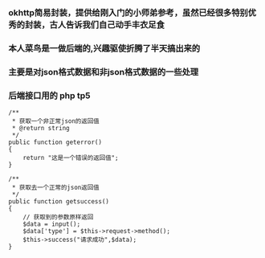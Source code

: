 ### okhttp简易封装，提供给刚入门的小师弟参考，虽然已经很多特别优秀的封装，古人告诉我们自己动手丰衣足食
### 本人菜鸟是一做后端的,兴趣驱使折腾了半天搞出来的
### 主要是对json格式数据和非json格式数据的一些处理
### 后端接口用的 php tp5
    /**
     * 获取一个非正常json的返回值
     * @return string
     */
    public function geterror()
    {
        return "这是一个错误的返回值";
    }

    /**
     * 获取去一个正常的json返回值
     */
    public function getsuccess()
    {
        // 获取到的参数原样返回
        $data = input();
        $data['type'] = $this->request->method();
        $this->success("请求成功",$data);
    }